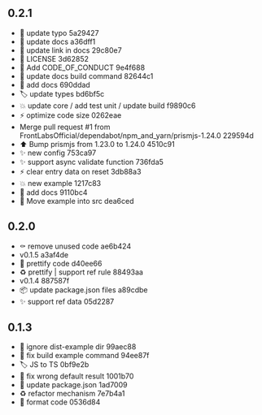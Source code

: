 ## 0.2.1

- :memo: update typo 5a29427
- :memo: update docs a36dff1
- :construction: update link in docs 29c80e7
- :page_facing_up: LICENSE 3d62852
- :busts_in_silhouette: Add CODE_OF_CONDUCT 9e4f688
- :construction_worker: update docs build command 82644c1
- :construction: add docs 690ddad
- :label: update types bd6bf5c
- :boom: update core / add test unit / update build f9890c6
- :zap: optimize code size 0262eae
- Merge pull request #1 from FrontLabsOfficial/dependabot/npm_and_yarn/prismjs-1.24.0 229594d
- :arrow_up: Bump prismjs from 1.23.0 to 1.24.0 4510c91
- :sparkles: new config 753ca97
- :sparkles: support async validate function 736fda5
- :zap: clear entry data on reset 3db88a3
- :boom: new example 1217c83
- :construction: add docs 9110bc4
- :truck: Move example into src dea6ced

## 0.2.0

- ⚰️ remove unused code ae6b424
- v0.1.5 a3af4de
- 🎨 prettify code d40ee66
- ♻️ prettify | support ref rule 88493aa
- v0.1.4 887587f
- 📦 update package.json files a89cdbe
- ✨ support ref data 05d2287

## 0.1.3

- 🐛 ignore dist-example dir 99aec88
- 🐛 fix build example command 94ee87f
- 🏷️ JS to TS 0bf9e2b
- 🐛 fix wrong default result 1001b70
- 🔧 update package.json 1ad7009
- ♻️ refactor mechanism 7e7b4a1
- 🎨 format code 0536d84
